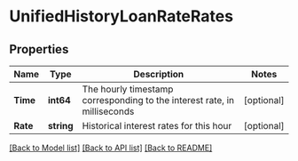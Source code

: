 # UnifiedHistoryLoanRateRates

## Properties

Name | Type | Description | Notes
------------ | ------------- | ------------- | -------------
**Time** | **int64** | The hourly timestamp corresponding to the interest rate, in milliseconds | [optional] 
**Rate** | **string** | Historical interest rates for this hour | [optional] 

[[Back to Model list]](../README.md#documentation-for-models) [[Back to API list]](../README.md#documentation-for-api-endpoints) [[Back to README]](../README.md)


